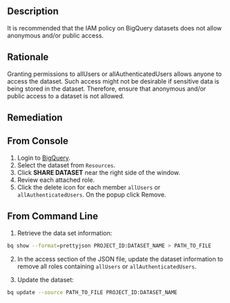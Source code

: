 ## Description

It is recommended that the IAM policy on BigQuery datasets does not allow anonymous and/or public access.

## Rationale

Granting permissions to allUsers or allAuthenticatedUsers allows anyone to access the dataset. Such access might not be desirable if sensitive data is being stored in the dataset. Therefore, ensure that anonymous and/or public access to a dataset is not allowed.

## Remediation

## From Console

1. Login to [BigQuery](https://console.cloud.google.com/bigquery).
2. Select the dataset from `Resources`.
3. Click **SHARE DATASET** near the right side of the window.
4. Review each attached role.
5. Click the delete icon for each member `allUsers` or `allAuthenticatedUsers`. On the popup click Remove.

## From Command Line

1. Retrieve the data set information:

```bash
bq show --format=prettyjson PROJECT_ID:DATASET_NAME > PATH_TO_FILE
```

2. In the access section of the JSON file, update the dataset information to remove all roles containing `allUsers` or `allAuthenticatedUsers`.

3. Update the dataset:

```bash
bq update --source PATH_TO_FILE PROJECT_ID:DATASET_NAME
```
